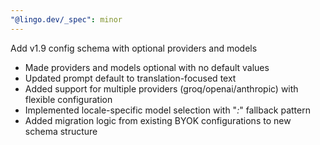 ```yaml
---
"@lingo.dev/_spec": minor
---
```


Add v1.9 config schema with optional providers and models

- Made providers and models optional with no default values
- Updated prompt default to translation-focused text
- Added support for multiple providers (groq/openai/anthropic) with flexible configuration
- Implemented locale-specific model selection with "*:*" fallback pattern
- Added migration logic from existing BYOK configurations to new schema structure
